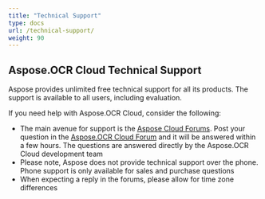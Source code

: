 ```yaml
---
title: "Technical Support"
type: docs
url: /technical-support/
weight: 90
---
```


## **Aspose.OCR Cloud Technical Support**
Aspose provides unlimited free technical support for all its products. The support is available to all users, including evaluation.

If you need help with Aspose.OCR Cloud, consider the following:

- The main avenue for support is the [Aspose Cloud Forums](http://forum.aspose.cloud/). Post your question in the [Aspose.OCR Cloud Forum](https://forum.aspose.cloud/c/ocr) and it will be answered within a few hours. The questions are answered directly by the Aspose.OCR Cloud development team
- Please note, Aspose does not provide technical support over the phone. Phone support is only available for sales and purchase questions
- When expecting a reply in the forums, please allow for time zone differences



